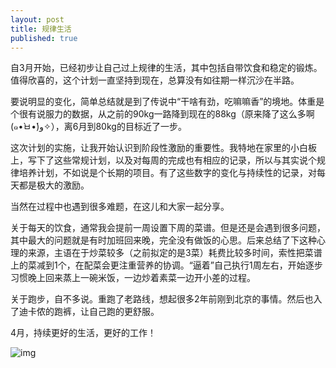 ```yaml
---
layout: post
title: 规律生活
published: true
---
```

自3月开始，已经初步让自己过上规律的生活，其中包括自带饮食和稳定的锻炼。值得欣喜的，这个计划一直坚持到现在，总算没有如往期一样沉沙在半路。

要说明显的变化，简单总结就是到了传说中“干啥有劲，吃嘛嘛香”的境地。体重是个很有说服力的数据，从之前的90kg一路降到现在的88kg（原来降了这么多啊(๑•̀ㅂ•́)و✧），离6月到80kg的目标近了一步。

这次计划的实施，让我开始认识到阶段性激励的重要性。我特地在家里的小白板上，写下了这些常规计划，以及对每周的完成也有相应的记录，所以与其实说个规律培养计划，不如说是个长期的项目。有了这些数字的变化与持续性的记录，对每天都是极大的激励。

当然在过程中也遇到很多难题，在这儿和大家一起分享。

关于每天的饮食，通常我会提前一周设置下周的菜谱。但是还是会遇到很多问题，其中最大的问题就是有时加班回来晚，完全没有做饭的心思。后来总结了下这种心理的来源，主语在于炒菜较多（之前拟定的是3菜）耗费比较多时间，索性把菜谱上的菜减到1个，在配菜会更注重营养的协调。“逼着”自己执行1周左右，开始逐步习惯晚上回来蒸上一碗米饭，一边炒着素菜一边开小差的过程。

关于跑步，自不多说。重跑了老路线，想起很多2年前刚到北京的事情。然后也入了迪卡侬的跑裤，让自己跑的更舒服。

4月，持续更好的生活，更好的工作！


![img](http://ww3.sinaimg.cn/bmiddle/66af2c95jw1eqtxr8wvuij20no0vkwpm.jpg)












